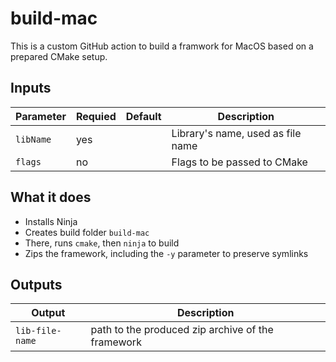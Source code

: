 # build-mac

This is a custom GitHub action to build a framwork for MacOS based on a prepared CMake setup.

## Inputs

Parameter|Requied|Default|Description
---------|-------|-------|------------
`libName`|yes    |       |Library's name, used as file name
`flags`  |no     |       |Flags to be passed to CMake

## What it does

- Installs Ninja
- Creates build folder `build-mac`
- There, runs `cmake`, then `ninja` to build
- Zips the framework, including the `-y` parameter to preserve symlinks

## Outputs

Output|Description
------|-----------
`lib-file-name`|path to the produced zip archive of the framework
